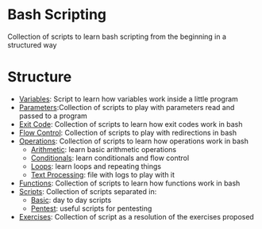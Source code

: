 # Bash Scripting

Collection of scripts to learn bash scripting from the beginning in a structured way

# Structure

- [Variables](./Variables): Script to learn how variables work inside a little program
- [Parameters](./Parameters):Collection of scripts to play with parameters read and passed to a program
- [Exit Code](./ExitCode): Collection of scripts to learn how exit codes work in bash
- [Flow Control](./FlowControl): Collection of scripts to play with redirections in bash
- [Operations](./Operations): Collection of scripts to learn how operations work in bash
  - [Arithmetic](./Operations/Arithmetic): learn basic arithmetic operations
  - [Conditionals](./Operations/Conditionals): learn conditionals and flow control
  - [Loops](./Operations/Loops): learn loops and repeating things
  - [Text Processing](./Operations/TextProcessing): file with logs to play with it
- [Functions](./Functions): Collection of scripts to learn how functions work in bash
- [Scripts](./Scripts): Collection of scripts separated in:
  - [Basic](./Scripts/Basic): day to day scripts
  - [Pentest](./Scripts/Pentest): useful scripts for pentesting
- [Exercises](./Exercises): Collection of script as a resolution of the exercises proposed
